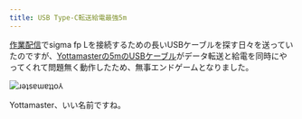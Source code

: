 ```yaml
---
title: USB Type-C転送給電最強5m
---
```

[作業配信](https://www.youtube.com/c/r7kamura)でsigma fp Lを接続するための長いUSBケーブルを探す日々を送っていたのですが、[Yottamasterの5mのUSBケーブル](https://www.amazon.co.jp/dp/B09Y1BY75P)がデータ転送と給電を同時にやってくれて問題無く動作したため、無事エンドゲームとなりました。

![](https://lh6.googleusercontent.com/4LA359yGvST7mYkjPgTYDBYyoUO0N9tL6E7bvLpWDpiYo36Q7JchgiTYxQk1BTL7yrzgaEeOFYkCjYwNPf3IPfUoSQkfZJQ5MhizGg2G9TMITM-ZvsVJy8psXMhoYvRjD1o94IgREb9735nOkrCRm-UjaZY-hQhBQk-ytP3BmhlGe3VLgvYn9tga7yyiGQ "ɹǝʇsɐɯɐʇʇo⅄")

Yottamaster、いい名前ですね。
